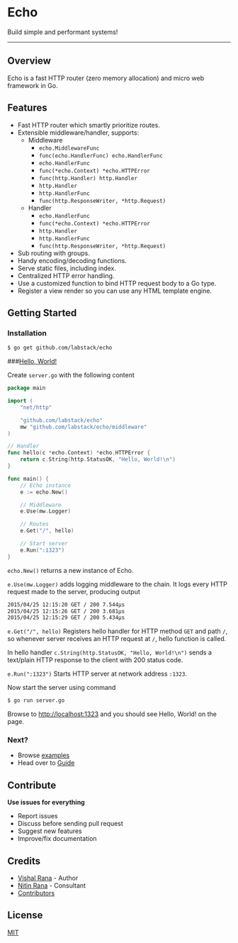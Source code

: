 # Echo

Build simple and performant systems!

---

## Overview

Echo is a fast HTTP router (zero memory allocation) and micro web framework in Go.

## Features

- Fast HTTP router which smartly prioritize routes.
- Extensible middleware/handler, supports:
	- Middleware
		- `echo.MiddlewareFunc`
		- `func(echo.HandlerFunc) echo.HandlerFunc`
		- `echo.HandlerFunc`
		- `func(*echo.Context) *echo.HTTPError`
		- `func(http.Handler) http.Handler`
		- `http.Handler`
		- `http.HandlerFunc`
		- `func(http.ResponseWriter, *http.Request)`
	- Handler
		- `echo.HandlerFunc`
		- `func(*echo.Context) *echo.HTTPError`
		- `http.Handler`
		- `http.HandlerFunc`
		- `func(http.ResponseWriter, *http.Request)`
- Sub routing with groups.
- Handy encoding/decoding functions.
- Serve static files, including index.
- Centralized HTTP error handling.
- Use a customized function to bind HTTP request body to a Go type.
- Register a view render so you can use any HTML template engine.

## Getting Started

### Installation

```sh
$ go get github.com/labstack/echo
```

###[Hello, World!](https://github.com/labstack/echo/tree/master/examples/hello)

Create `server.go` with the following content

```go
package main

import (
	"net/http"

	"github.com/labstack/echo"
	mw "github.com/labstack/echo/middleware"
)

// Handler
func hello(c *echo.Context) *echo.HTTPError {
	return c.String(http.StatusOK, "Hello, World!\n")
}

func main() {
	// Echo instance
	e := echo.New()

	// Middleware
	e.Use(mw.Logger)

	// Routes
	e.Get("/", hello)

	// Start server
	e.Run(":1323")
}
```

`echo.New()` returns a new instance of Echo.

`e.Use(mw.Logger)` adds logging middleware to the chain. It logs every HTTP request
made to the server, producing output

```sh
2015/04/25 12:15:20 GET / 200 7.544µs
2015/04/25 12:15:26 GET / 200 3.681µs
2015/04/25 12:15:29 GET / 200 5.434µs
```

`e.Get("/", hello)` Registers hello handler for HTTP method `GET` and path `/`, so
whenever server receives an HTTP request at `/`, hello function is called.

In hello handler `c.String(http.StatusOK, "Hello, World!\n")` sends a text/plain
HTTP response to the client with 200 status code.

`e.Run(":1323")` Starts HTTP server at network address `:1323`.

Now start the server using command

```sh
$ go run server.go
```

Browse to [http://localhost:1323](http://localhost:1323) and you should see
Hello, World! on the page.

### Next?
- Browse [examples](https://github.com/labstack/echo/tree/master/examples)
- Head over to [Guide](guide.md)

## Contribute

**Use issues for everything**

- Report issues
- Discuss before sending pull request
- Suggest new features
- Improve/fix documentation

## Credits
- [Vishal Rana](https://github.com/vishr) - Author
- [Nitin Rana](https://github.com/nr17) - Consultant
- [Contributors](https://github.com/labstack/echo/graphs/contributors)

## License

[MIT](https://github.com/labstack/echo/blob/master/LICENSE)
